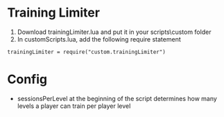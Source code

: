 # Training Limiter
1. Download trainingLimiter.lua and put it in your scripts\custom folder
2. In customScripts.lua, add the following require statement
```
trainingLimiter = require("custom.trainingLimiter")
```

# Config
- sessionsPerLevel at the beginning of the script determines how many levels a player can train per player level
